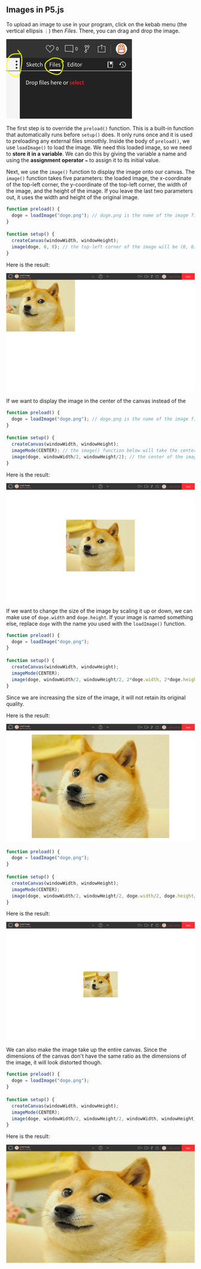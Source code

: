 ## Images in P5.js

To upload an image to use in your program, click on the kebab menu (the vertical ellipsis `⋮`) then *Files*. There, you can drag and drop the image.

![](../Images/Files.png)

The first step is to override the `preload()` function. This is a built-in function that automatically runs before `setup()` does. It only runs once and it is used to preloading any external files smoothly. Inside the body of `preload()`, we use `loadImage()` to load the image. We need this loaded image, so we need to **store it in a variable**. We can do this by giving the variable a name and using the **assignment operator** `=` to assign it to its initial value.

Next, we use the `image()` function  to display the image onto our canvas. The `image()` function takes five parameters: the loaded image, the x-coordinate of the top-left corner, the y-coordinate of the top-left corner, the width of the image, and the height of the image. If you leave the last two parameters out, it uses the width and height of the original image.

```js
function preload() {
  doge = loadImage("doge.png"); // doge.png is the name of the image file
}

function setup() {
  createCanvas(windowWidth, windowHeight);
  image(doge, 0, 0); // the top-left corner of the image will be (0, 0)
}
```

Here is the result:

![](../Images/Doge1.png)

If we want to display the image in the center of the canvas instead of the 

```js
function preload() {
  doge = loadImage("doge.png"); // doge.png is the name of the image file
}

function setup() {
  createCanvas(windowWidth, windowHeight);
  imageMode(CENTER); // the image() function below will take the center coordinates
  image(doge, windowWidth/2, windowHeight/2); // the center of the image will be (windowWidth/2, windowHeight/2)
}
```

Here is the result:

![](../Images/Doge2.png)

If we want to change the size of the image by scaling it up or down, we can make use of `doge.width` and `doge.height`. If your image is named something else, replace `doge` with the name you used with the `loadImage()` function.

```js
function preload() {
  doge = loadImage("doge.png");
}

function setup() {
  createCanvas(windowWidth, windowHeight);
  imageMode(CENTER);
  image(doge, windowWidth/2, windowHeight/2, 2*doge.width, 2*doge.height); // doubles the dimensions of the image
}
```

Since we are increasing the size of the image, it will not retain its original quality.

Here is the result:

![](../Images/Doge3.png)

```js
function preload() {
  doge = loadImage("doge.png");
}

function setup() {
  createCanvas(windowWidth, windowHeight);
  imageMode(CENTER);
  image(doge, windowWidth/2, windowHeight/2, doge.width/2, doge.height/2); // halves the dimensions of the image
}
```

Here is the result:

![](../Images/Doge4.png)

We can also make the image take up the entire canvas. Since the dimensions of the canvas don't have the same ratio as the dimensions of the image, it will look distorted though.

```js
function preload() {
  doge = loadImage("doge.png");
}

function setup() {
  createCanvas(windowWidth, windowHeight);
  imageMode(CENTER);
  image(doge, windowWidth/2, windowHeight/2, windowWidth, windowHeight); // takes up the entire canvas
}
```

Here is the result:

![](../Images/Doge5.png)

